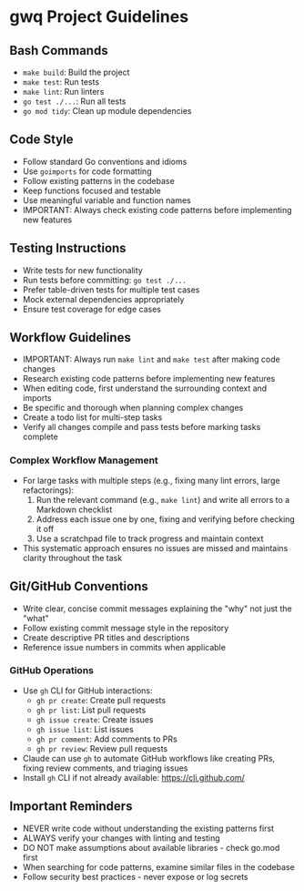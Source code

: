 # gwq Project Guidelines

## Bash Commands
- `make build`: Build the project
- `make test`: Run tests
- `make lint`: Run linters
- `go test ./...`: Run all tests
- `go mod tidy`: Clean up module dependencies

## Code Style
- Follow standard Go conventions and idioms
- Use `goimports` for code formatting
- Follow existing patterns in the codebase
- Keep functions focused and testable
- Use meaningful variable and function names
- IMPORTANT: Always check existing code patterns before implementing new features

## Testing Instructions
- Write tests for new functionality
- Run tests before committing: `go test ./...`
- Prefer table-driven tests for multiple test cases
- Mock external dependencies appropriately
- Ensure test coverage for edge cases

## Workflow Guidelines
- IMPORTANT: Always run `make lint` and `make test` after making code changes
- Research existing code patterns before implementing new features
- When editing code, first understand the surrounding context and imports
- Be specific and thorough when planning complex changes
- Create a todo list for multi-step tasks
- Verify all changes compile and pass tests before marking tasks complete

### Complex Workflow Management
- For large tasks with multiple steps (e.g., fixing many lint errors, large refactorings):
  1. Run the relevant command (e.g., `make lint`) and write all errors to a Markdown checklist
  2. Address each issue one by one, fixing and verifying before checking it off
  3. Use a scratchpad file to track progress and maintain context
- This systematic approach ensures no issues are missed and maintains clarity throughout the task

## Git/GitHub Conventions
- Write clear, concise commit messages explaining the "why" not just the "what"
- Follow existing commit message style in the repository
- Create descriptive PR titles and descriptions
- Reference issue numbers in commits when applicable

### GitHub Operations
- Use `gh` CLI for GitHub interactions:
  - `gh pr create`: Create pull requests
  - `gh pr list`: List pull requests
  - `gh issue create`: Create issues
  - `gh issue list`: List issues
  - `gh pr comment`: Add comments to PRs
  - `gh pr review`: Review pull requests
- Claude can use `gh` to automate GitHub workflows like creating PRs, fixing review comments, and triaging issues
- Install `gh` CLI if not already available: https://cli.github.com/

## Important Reminders
- NEVER write code without understanding the existing patterns first
- ALWAYS verify your changes with linting and testing
- DO NOT make assumptions about available libraries - check go.mod first
- When searching for code patterns, examine similar files in the codebase
- Follow security best practices - never expose or log secrets
